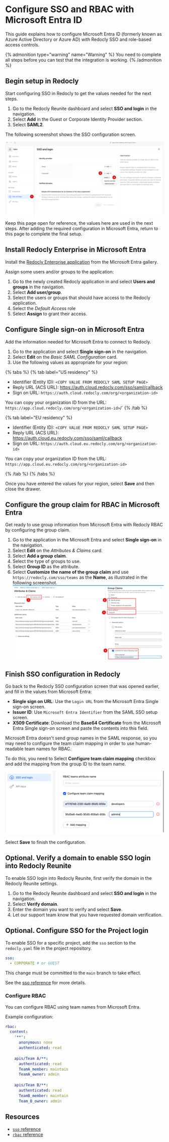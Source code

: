 # Configure SSO and RBAC with Microsoft Entra ID

This guide explains how to configure Microsoft Entra ID (formerly known as Azure Active Directory or Azure AD) with Redocly SSO and role-based access controls.

{% admonition type="warning" name="Warning" %}
You need to complete all steps before you can test that the integration is working.
{% /admonition %}

## Begin setup in Redocly

Start configuring SSO in Redocly to get the values needed for the next steps.

1. Go to the Redocly Reunite dashboard and select **SSO and login** in the navigation.
1. Select **Add** in the Guest or Corporate Identity Provider section.
1. Select **SAML2**.

The following screenshot shows the SSO configuration screen.

![SSO configuration](../../images/configure-saml-redocly-1.png)

Keep this page open for reference, the values here are used in the next steps.
After adding the required configuration in Microsoft Entra, return to this page to complete the final setup.

## Install Redocly Enterprise in Microsoft Entra

Install the [Redocly Enterprise application](https://azuremarketplace.microsoft.com/en-US/marketplace/apps/aad.redocly?tab=Overview) from the Microsoft Entra gallery.

Assign some users and/or groups to the application:

1. Go to the newly created Redocly application in and select **Users and groups** in the navigation.
1. Select **Add user/group**.
1. Select the users or groups that should have access to the Redocly application.
1. Select the _Default Access_ role
1. Select **Assign** to grant their access.

## Configure Single sign-on in Microsoft Entra

Add the information needed for Microsoft Entra to connect to Redocly.

1. Go to the application and select **Single sign-on** in the navigation.
1. Select **Edit** on the _Basic SAML Configuration_ card.
1. Use the following values as appropriate for your region:

{% tabs %}
{% tab label="US residency" %}

- Identifier (Entity ID): `<COPY VALUE FROM REDOCLY SAML SETUP PAGE>`
- Reply URL (ACS URL): https://auth.cloud.redocly.com/sso/saml/callback
- Sign on URL: `https://auth.cloud.redocly.com/org/<organization-id>`

You can copy your organization ID from the URL: `https://app.cloud.redocly.com/org/<organization-id>`/`
{% /tab %}

{% tab label="EU residency" %}

- Identifier (Entity ID): `<COPY VALUE FROM REDOCLY SAML SETUP PAGE>`
- Reply URL (ACS URL): https://auth.cloud.eu.redocly.com/sso/saml/callback
- Sign on URL: `https://auth.cloud.eu.redocly.com/org/<organization-id>`

You can copy your organization ID from the URL: `https://app.cloud.eu.redocly.com/org/<organization-id>`

{% /tab %}
{% /tabs %}

Once you have entered the values for your region, select **Save** and then close the drawer.

## Configure the group claim for RBAC in Microsoft Entra

Get ready to use group information from Microsoft Entra with Redocly RBAC by configuring the group claim.

1. Go to the application in the Microsoft Entra and select **Single sign-on** in the navigation.
1. Select **Edit** on the _Attributes & Claims_ card.
1. Select **Add a group claim**.
1. Select the type of groups to use.
1. Select **Group ID** as the attribute.
1. Select **Customize the name of the group claim** and use `https://redocly.com/sso/teams` as the **Name**, as illustrated in the following screenshot.
   ![AD group claim](../../images/ad-group-claim.png)

## Finish SSO configuration in Redocly

Go back to the Redocly SSO configuration screen that was opened earlier, and fill in the values from Microsoft Entra:

- **Single sign on URL**: Use the `Login URL` from the Microsoft Entra Single sign-on screen.
- **Issuer ID**: Use `Microsoft Entra Identifier` from the SAML SSO setup screen.
- **X509 Certificate**: Download the **Base64 Certificate** from the Microsoft Entra Single sign-on screen and paste the contents into this field.

Microsoft Entra doesn't send group names in the SAML response, so you may need to configure the team claim mapping
in order to use human-readable team names for RBAC.

To do this, you need to Select **Configure team claim mapping** checkbox and add the mapping from the group ID to the team name.

![Claim mapping](../../images/claim-mapping.png)

Select **Save** to finish the configuration.

## Optional. Verify a domain to enable SSO login into Redocly Reunite

To enable SSO login into Redocly Reunite, first verify the domain in the Redocly Reunite settings.

1. Go to the Redocly Reunite dashboard and select **SSO and login** in the navigation.
1. Select **Verify domain**.
1. Enter the domain you want to verify and select **Save**.
1. Let our support team know that you have requested domain verification.

## Optional. Configure SSO for the Project login

To enable SSO for a specific project, add the `sso` section to the `redocly.yaml` file in the project repository.

```yaml
sso:
  - CORPORATE # or GUEST
```

This change must be committed to the `main` branch to take effect.

See the [sso reference](../../../config/sso.md) for more details.

### Configure RBAC

You can configure RBAC using team names from Microsoft Entra.

Example configuration:

```yaml
rbac:
  content:
    '**':
      anonymous: none
      authenticated: read

    apis/Team A/**:
      authenticated: read
      TeamA_member: maintain
      TeamA_owner: admin

    apis/Team B/**:
      authenticated: read
      TeamB_member: maintain
      Team_B_owner: admin
```

## Resources

- [`sso` reference](../../../config/sso.md)
- [`rbac` reference](../../../config/rbac.md)
